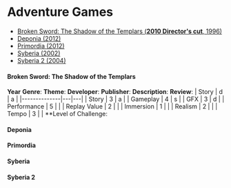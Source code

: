 # Adventure Games

* [Broken Sword: The Shadow of the Templars (**2010 Director's cut**, 1996)](#broken-sword-the-shadow-of-the-templars)
* [Deponia (2012)](#deponia)
* [Primordia (2012)](#primordia)
* [Syberia (2002)](#syberia) 
* [Syberia 2 (2004)](#syberia-2) 

#### Broken Sword: The Shadow of the Templars
**Year**
**Genre**:
**Theme**:
**Developer**:
**Publisher**:
**Description**:
**Review**:
| Story        | d | a |
|--------------|---|---|
| Story        | 3 | a |
| Gameplay     | 4 | s |
| GFX          | 3 | d |
| Performance  | 5 |   |
| Replay Value | 2 |   |
| Immersion    | 1 |   |
| Realism      | 2 |   |
| Tempo        | 3 |   |
**Level of Challenge:

#### Deponia 
#### Primordia
#### Syberia 
#### Syberia 2 
